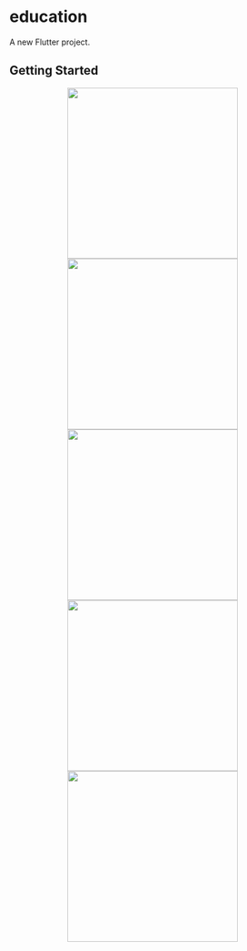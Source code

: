 # education

A new Flutter project.

## Getting Started


<p align="center">
  <img src="https://github.com/user-attachments/assets/00f2e84d-f4b9-445a-ac31-098c6f04f89d" width="300">
  <img src="https://github.com/user-attachments/assets/fd499d3b-0276-4d30-9d45-fc0a2866c52c" width="300">
  <img src="https://github.com/user-attachments/assets/45b51e56-124e-4534-b4c4-7591261150a1" width="300">
  <img src="https://github.com/user-attachments/assets/4be02758-b04a-4d07-8fcc-61a8a6b11335" width="300">
  <img src="https://github.com/user-attachments/assets/000ced3d-86b8-41f3-8649-74d629693a16" width="300">
</p>

